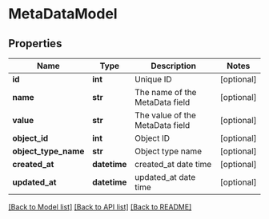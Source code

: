 # MetaDataModel

## Properties
Name | Type | Description | Notes
------------ | ------------- | ------------- | -------------
**id** | **int** | Unique ID | [optional] 
**name** | **str** | The name of the MetaData field | [optional] 
**value** | **str** | The value of the MetaData field | [optional] 
**object_id** | **int** | Object ID | [optional] 
**object_type_name** | **str** | Object type name | [optional] 
**created_at** | **datetime** | created_at date time | [optional] 
**updated_at** | **datetime** | updated_at date time | [optional] 

[[Back to Model list]](../README.md#documentation-for-models) [[Back to API list]](../README.md#documentation-for-api-endpoints) [[Back to README]](../README.md)


